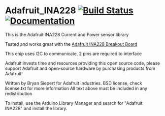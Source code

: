 Adafruit_INA228 [![Build Status](https://github.com/adafruit/Adafruit_INA228/workflows/Arduino%20Library%20CI/badge.svg)](https://github.com/adafruit/Adafruit_INA228/actions)[![Documentation](https://github.com/adafruit/ci-arduino/blob/master/assets/doxygen_badge.svg)](http://adafruit.github.io/Adafruit_INA228/html/index.html)
================

This is the Adafruit INA228 Current and Power sensor library

Tested and works great with the [Adafruit INA228 Breakout Board](http://www.adafruit.com/products)

This chip uses I2C to communicate, 2 pins are required to interface

Adafruit invests time and resources providing this open source code,
please support Adafruit and open-source hardware by purchasing
products from Adafruit!

Written by Bryan Siepert for Adafruit Industries.
BSD license, check license.txt for more information
All text above must be included in any redistribution

To install, use the Arduino Library Manager and search for "Adafruit INA228" and install the library.
